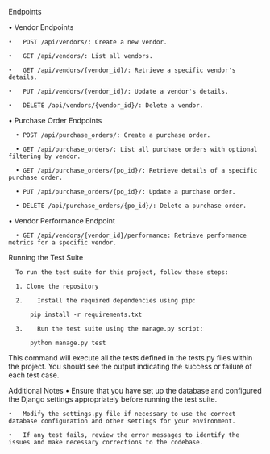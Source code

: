 Endpoints

•	Vendor Endpoints

    •	POST /api/vendors/: Create a new vendor.
  
    •	GET /api/vendors/: List all vendors.
    
    •	GET /api/vendors/{vendor_id}/: Retrieve a specific vendor's details.
    
    •	PUT /api/vendors/{vendor_id}/: Update a vendor's details.
    
    •	DELETE /api/vendors/{vendor_id}/: Delete a vendor.

•	Purchase Order Endpoints

      •	POST /api/purchase_orders/: Create a purchase order.
      
      •	GET /api/purchase_orders/: List all purchase orders with optional filtering by vendor.
      
      •	GET /api/purchase_orders/{po_id}/: Retrieve details of a specific purchase order.
      
      •	PUT /api/purchase_orders/{po_id}/: Update a purchase order.
      
      •	DELETE /api/purchase_orders/{po_id}/: Delete a purchase order.

•	Vendor Performance Endpoint

      •	GET /api/vendors/{vendor_id}/performance: Retrieve performance metrics for a specific vendor.
      
Running the Test Suite

      To run the test suite for this project, follow these steps:
    
      1. Clone the repository
         
      2.	Install the required dependencies using pip:
      
          pip install -r requirements.txt 
      
      3.	Run the test suite using the manage.py script:
    
          python manage.py test 
      
This command will execute all the tests defined in the tests.py files within the project. You should see the output indicating the success or failure of each test case.

Additional Notes
    •	Ensure that you have set up the database and configured the Django settings appropriately before running the test suite.

    •	Modify the settings.py file if necessary to use the correct database configuration and other settings for your environment.

    •	If any test fails, review the error messages to identify the issues and make necessary corrections to the codebase.

